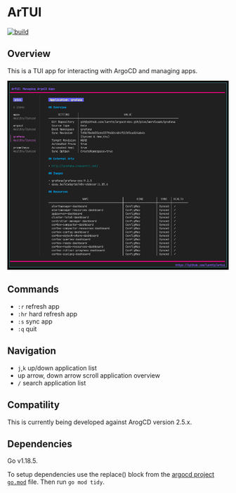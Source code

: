 # ArTUI

[![build](https://github.com/larntz/artui/actions/workflows/build-release.yaml/badge.svg)](https://github.com/larntz/artui/actions/workflows/build-release.yaml)

## Overview 

This is a TUI app for interacting with ArgoCD and managing apps.

![screenshot](screenshots/artui.png)

## Commands

- `:r` refresh app
- `:hr` hard refresh app
- `:s` sync app
- `:q` quit

## Navigation

- `j`,`k` up/down application list
- up arrow, down arrow scroll application overview
- `/` search application list

## Compatility

This is currently being developed against ArogCD version 2.5.x. 

## Dependencies

Go v1.18.5.

To setup dependencies use the replace() block from the [argocd project `go.mod`](https://github.com/argoproj/argo-cd/blob/master/go.mod) file. Then run `go mod tidy`.
